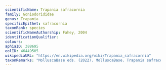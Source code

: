```yaml
---
scientificName: Trapania safracornia
family: Goniodorididae
genus: Trapania
specificEpithet: safracornia
taxonRank: species
scientificNameAuthorship: Fahey, 2004
identificationQualifier: 
colours:
aphiaID: 388695
eolID: 46449505
wikipediaURL: "https://en.wikipedia.org/wiki/Trapania_safracornia"
taxonRemarks: "MolluscaBase eds. (2022). MolluscaBase. Trapania safracornia Fahey, 2004. Accessed through: World Register of Marine Species at: https://www.marinespecies.org/aphia.php?p=taxdetails&id=388695 on 2022-02-24"
---
```

